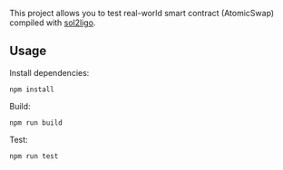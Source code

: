This project allows you to test real-world smart contract (AtomicSwap) compiled with [sol2ligo](https://github.com/madfish-solutions/sol2ligo).

## Usage

Install dependencies:

```
npm install
```

Build:

```
npm run build
```

Test:

```
npm run test
```
